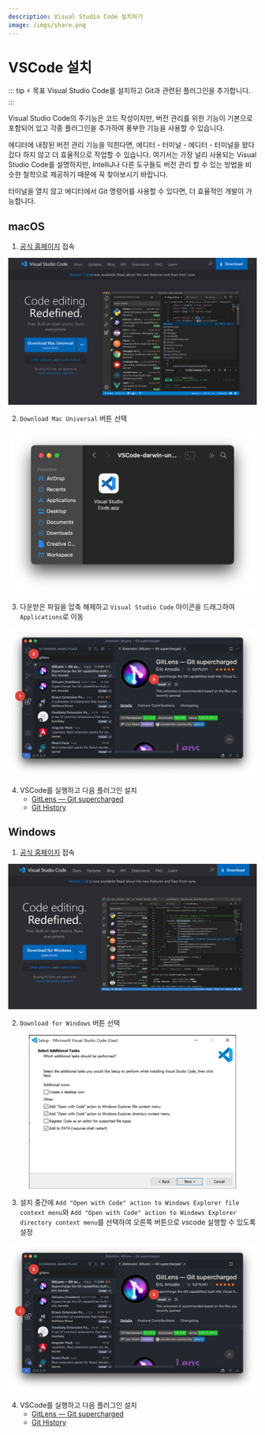 ```yaml
---
description: Visual Studio Code 설치하기
image: /imgs/share.png
---
```


# VSCode 설치

::: tip ⚡️ 목표
Visual Studio Code를 설치하고 Git과 관련된 플러그인을 추가합니다.
:::

Visual Studio Code의 주기능은 코드 작성이지만, 버전 관리를 위한 기능이 기본으로 포함되어 있고 각종 플러그인을 추가하여 풍부한 기능을 사용할 수 있습니다.

에디터에 내장된 버전 관리 기능을 익힌다면, 에디터 - 터미널 - 에디터 - 터미널을 왔다 갔다 하지 않고 더 효율적으로 작업할 수 있습니다. 여기서는 가장 널리 사용되는 Visual Studio Code를 설명하지만, IntelliJ나 다른 도구들도 버전 관리 할 수 있는 방법을 비슷한 철학으로 제공하기 때문에 꼭 찾아보시기 바랍니다.

터미널을 열지 않고 에디터에서 Git 명령어를 사용할 수 있다면, 더 효율적인 개발이 가능합니다.

## macOS

1. [공식 홈페이지](https://code.visualstudio.com/) 접속

![vscode homepage](./imgs/vscode-setup/vscode-osx.png)

2. `Download Mac Universal` 버튼 선택

<div style="text-align: center; margin-top: 15px">
  <img src="./imgs/vscode-setup/vscode-osx-2.png" alt="VSCode Install" style="width: 500px; max-width: 100%" />
</div>

3. 다운받은 파일을 압축 해제하고 `Visual Studio Code` 아이콘을 드래그하여 `Applications`로 이동

![vscode extensions](./imgs/vscode-setup/vscode-extensions.png)

4. VSCode를 실행하고 다음 플러그인 설치
   - [GitLens — Git supercharged](https://marketplace.visualstudio.com/items?itemName=eamodio.gitlens)
   - [Git History](https://marketplace.visualstudio.com/items?itemName=donjayamanne.githistory)

## Windows

1. [공식 홈페이지](https://code.visualstudio.com/) 접속

![vscode homepage](./imgs/vscode-setup/vscode-windows.png)

2. `Download for Windows` 버튼 선택

<div style="text-align: center; margin-top: 15px">
  <img src="./imgs/vscode-setup/vscode-install.png" alt="VSCode Install" style="width: 420px; max-width: 100%" />
</div>

3. 설치 중간에 `Add "Open with Code" action to Windows Explorer file context menu`와 `Add "Open with Code" action to Windows Explorer directory context menu`를 선택하여 오른쪽 버튼으로 vscode 실행할 수 있도록 설정

![vscode extensions](./imgs/vscode-setup/vscode-extensions.png)

4. VSCode를 실행하고 다음 플러그인 설치
   - [GitLens — Git supercharged](https://marketplace.visualstudio.com/items?itemName=eamodio.gitlens)
   - [Git History](https://marketplace.visualstudio.com/items?itemName=donjayamanne.githistory)

